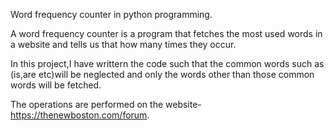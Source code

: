 Word frequency counter in python programming.

A word frequency counter is a program that fetches the most used words in a website and tells us that how many times they occur.

In this project,I have writtern the code such that the common words such as (is,are etc)will be neglected and only the words other than those
common words will be fetched.

The operations are performed on the website- https://thenewboston.com/forum.


